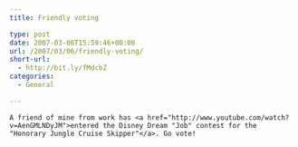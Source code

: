 ```yaml
---
title: Friendly voting

type: post
date: 2007-03-06T15:59:46+00:00
url: /2007/03/06/friendly-voting/
short-url:
  - http://bit.ly/fMdcbZ
categories:
  - General

---
```

<div class='microid-mailto+http:sha1:c5dd87da0dfac0c1ec6f9ed4b7e7a2f3f2cca031'>
  
    A friend of mine from work has <a href="http://www.youtube.com/watch?v=AenGMLNDyJM">entered the Disney Dream "Job" contest for the "Honorary Jungle Cruise Skipper"</a>. Go vote!
  
